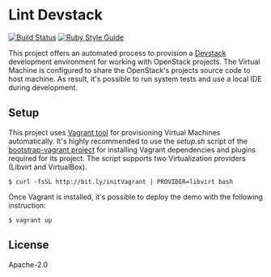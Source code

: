 # Lint Devstack
[![Build Status](https://api.travis-ci.org/electrocucaracha/lint-devstack.svg?branch=master)](https://api.travis-ci.org/electrocucaracha/lint-devstack)
[![Ruby Style Guide](https://img.shields.io/badge/code_style-rubocop-brightgreen.svg)](https://github.com/rubocop/rubocop)

This project offers an automated process to provision a [Devstack][1]
development environment for working with OpenStack projects. The
Virtual Machine is configured to share the OpenStack's projects source
code to host machine. As result, it's possible to run system tests
and use a local IDE during development.

## Setup

This project uses [Vagrant tool][2] for provisioning Virtual Machines
automatically. It's highly recommended to use the  *setup.sh* script
of the [bootstrap-vagrant project][3] for installing Vagrant
dependencies and plugins required for its project. The script
supports two Virtualization providers (Libvirt and VirtualBox).

    $ curl -fsSL http://bit.ly/initVagrant | PROVIDER=libvirt bash

Once Vagrant is installed, it's possible to deploy the demo with the
following instruction:

    $ vagrant up

## License

Apache-2.0

[1]: http://docs.openstack.org/developer/devstack/
[2]: https://www.vagrantup.com/
[3]: https://github.com/electrocucaracha/bootstrap-vagrant
